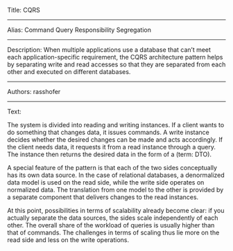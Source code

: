 Title: CQRS

-----

Alias: Command Query Responsibility Segregation

-----

Description: When multiple applications use a database that can’t meet each application-specific requirement, the CQRS architecture pattern helps by separating write and read accesses so that they are separated from each other and executed on different databases.

-----

Authors: rasshofer

-----

Text:

The system is divided into reading and writing instances. If a client wants to do something that changes data, it issues commands. A write instance decides whether the desired changes can be made and acts accordingly. If the client needs data, it requests it from a read instance through a query. The instance then returns the desired data in the form of a (term: DTO).

A special feature of the pattern is that each of the two sides conceptually has its own data source. In the case of relational databases, a denormalized data model is used on the read side, while the write side operates on normalized data. The translation from one model to the other is provided by a separate component that delivers changes to the read instances.

At this point, possibilities in terms of scalability already become clear: if you actually separate the data sources, the sides scale independently of each other. The overall share of the workload of queries is usually higher than that of commands. The challenges in terms of scaling thus lie more on the read side and less on the write operations.
